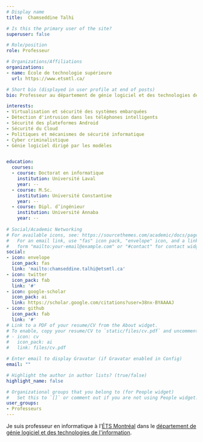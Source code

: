 ```yaml
---
# Display name
title:  Chamseddine Talhi

# Is this the primary user of the site?
superuser: false

# Role/position
role: Professeur

# Organizations/Affiliations
organizations:
- name: École de technologie supérieure
  url: https://www.etsmtl.ca/

# Short bio (displayed in user profile at end of posts)
bio: Professeur au département de génie logiciel et des technologies de l'information à l'École de technologie supérieure de Montréal.

interests:
- Virtualisation et sécurité des systèmes embarquées
- Détection d'intrusion dans les téléphones intelligents 
- Sécurité des plateformes Android 
- Sécurité du Cloud 
- Politiques et mécanismes de sécurité informatique
- Cyber criminalistique 
- Génie logiciel dirigé par les modèles


education:
  courses:
  - course: Doctorat en informatique
    institution: Université Laval
    year: --
  - course: M.Sc. 
    institution: Université Constantine
    year: --
  - course: Dipl. d’ingénieur 
    institution: Université Annaba
    year: --
  
# Social/Academic Networking
# For available icons, see: https://sourcethemes.com/academic/docs/page-builder/#icons
#   For an email link, use "fas" icon pack, "envelope" icon, and a link in the
#   form "mailto:your-email@example.com" or "#contact" for contact widget.
social:
- icon: envelope
  icon_pack: fas
  link: 'mailto:chamseddine.talhi@etsmtl.ca'
- icon: twitter
  icon_pack: fab
  link: '#'
- icon: google-scholar
  icon_pack: ai
  link: https://scholar.google.com/citations?user=38nx-BYAAAAJ
- icon: github
  icon_pack: fab
  link: '#'
# Link to a PDF of your resume/CV from the About widget.
# To enable, copy your resume/CV to `static/files/cv.pdf` and uncomment the lines below.
# - icon: cv
#   icon_pack: ai
#   link: files/cv.pdf

# Enter email to display Gravatar (if Gravatar enabled in Config)
email: ""

# Highlight the author in author lists? (true/false)
highlight_name: false

# Organizational groups that you belong to (for People widget)
#   Set this to `[]` or comment out if you are not using People widget.
user_groups:
- Professeurs
---
```


Je suis professeur en informatique à l'[ÉTS Montréal](https://www.etsmtl.ca/) dans le [département de génie logiciel et des technologies de l'information](https://www.etsmtl.ca/ets/gouvernance/decanats-et-departements/departement-genie-logiciel-ti).
